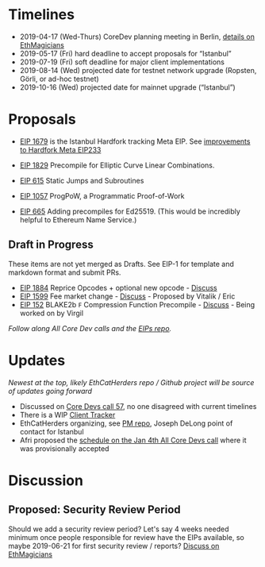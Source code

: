 <!-- TITLE: Istanbul -->
<!-- SUBTITLE: October 2019 Planned Ethereum Network Upgrade -->

# Timelines
* 2019-04-17 (Wed-Thurs) CoreDev planning meeting in Berlin, [details on EthMagicians](https://ethereum-magicians.org/t/istanbul-eth1x-roadmap-planning-meeting-april-17th-18th-in-berlin/2899)
* 2019-05-17 (Fri) hard deadline to accept proposals for “Istanbul”
* 2019-07-19 (Fri) soft deadline for major client implementations
* 2019-08-14 (Wed) projected date for testnet network upgrade (Ropsten, Görli, or ad-hoc testnet)
* 2019-10-16 (Wed) projected date for mainnet upgrade (“Istanbul”)

# Proposals
* [EIP 1679](https://eips.ethereum.org/EIPS/eip-1679) is the Istanbul Hardfork tracking Meta EIP. See [improvements to Hardfork Meta EIP233](https://github.com/ethereum/EIPs/pull/1852)


* [EIP 1829](https://eips.ethereum.org/EIPS/eip-1829) Precompile for Elliptic Curve Linear Combinations.
* [EIP 615](https://eips.ethereum.org/EIPS/eip-615) Static Jumps and Subroutines
* [EIP 1057](https://eips.ethereum.org/EIPS/eip-1057) ProgPoW, a Programmatic Proof-of-Work
* [EIP 665](https://eips.ethereum.org/EIPS/eip-665) Adding precompiles for Ed25519.  (This would be incredibly helpful to Ethereum Name Service.)

## Draft in Progress
These items are not yet merged as Drafts. See EIP-1 for template and markdown format and submit PRs.

* [EIP 1884](https://github.com/ethereum/EIPs/blob/dcc573e74adc0e6dd25821ddaabf862e8f85e107/EIPS/eip-1884.md) Reprice Opcodes + optional new opcode - [Discuss](https://ethereum-magicians.org/t/opcode-repricing/3024)
* [EIP 1599](https://github.com/ethereum/EIPs/issues/1559) Fee market change - [Discuss](https://ethereum-magicians.org/t/eip-1559-fee-market-change-for-eth-1-0-chain/2783) - Proposed by Vitalik / Eric
* [EIP 152](https://github.com/ethereum/EIPs/issues/152) BLAKE2b `F` Compression Function Precompile - [Discuss](https://ethereum-magicians.org/t/istanbul-eth1x-roadmap-planning-meeting-april-17th-18th-in-berlin/2899/21) - Being worked on by Virgil

_Follow along All Core Dev calls and the [EIPs repo](https://github.com/ethereum/EIPs)._

# Updates
_Newest at the top, likely EthCatHerders repo / Github project will be source of updates going forward_

* Discussed on [Core Devs call 57](https://github.com/ethereum/pm/issues/83), no one disagreed with current timelines
* There is a WIP [Client Tracker](/roadmap/istanbul/tracker)
* EthCatHerders organizing, see [PM repo](https://github.com/ethereum-cat-herders/PM/tree/master/Hard%20Fork%20Planning%20and%20Coordination), Joseph DeLong point of contact for Istanbul 
* Afri proposed the [schedule on the Jan 4th All Core Devs call](https://github.com/ethereum/pm/issues/66#issuecomment-450840440) where it was provisionally accepted

# Discussion
## Proposed: Security Review Period
Should we add a security review period? Let's say 4 weeks needed minimum once people responsible for review have the EIPs available, so maybe 2019-06-21 for first security review / reports? [Discuss on EthMagicians](https://ethereum-magicians.org/t/security-review-period-for-hardfork-roadmap/2721)

